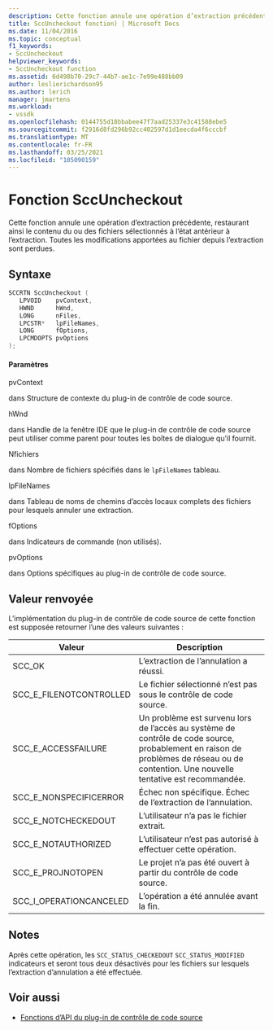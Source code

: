 ```yaml
---
description: Cette fonction annule une opération d’extraction précédente, restaurant ainsi le contenu du ou des fichiers sélectionnés à l’état antérieur à l’extraction.
title: SccUncheckout fonction) | Microsoft Docs
ms.date: 11/04/2016
ms.topic: conceptual
f1_keywords:
- SccUncheckout
helpviewer_keywords:
- SccUncheckout function
ms.assetid: 6d498b70-29c7-44b7-ae1c-7e99e488bb09
author: leslierichardson95
ms.author: lerich
manager: jmartens
ms.workload:
- vssdk
ms.openlocfilehash: 0144755d18bbabee47f7aad25337e3c41588ebe5
ms.sourcegitcommit: f2916d8fd296b92cc402597d1d1eecda4f6cccbf
ms.translationtype: MT
ms.contentlocale: fr-FR
ms.lasthandoff: 03/25/2021
ms.locfileid: "105090159"
---
```

# <a name="sccuncheckout-function"></a>Fonction SccUncheckout
Cette fonction annule une opération d’extraction précédente, restaurant ainsi le contenu du ou des fichiers sélectionnés à l’état antérieur à l’extraction. Toutes les modifications apportées au fichier depuis l’extraction sont perdues.

## <a name="syntax"></a>Syntaxe

```cpp
SCCRTN SccUncheckout (
   LPVOID    pvContext,
   HWND      hWnd,
   LONG      nFiles,
   LPCSTR*   lpFileNames,
   LONG      fOptions,
   LPCMDOPTS pvOptions
);
```

#### <a name="parameters"></a>Paramètres
 pvContext

dans Structure de contexte du plug-in de contrôle de code source.

 hWnd

dans Handle de la fenêtre IDE que le plug-in de contrôle de code source peut utiliser comme parent pour toutes les boîtes de dialogue qu’il fournit.

 Nfichiers

dans Nombre de fichiers spécifiés dans le `lpFileNames` tableau.

 lpFileNames

dans Tableau de noms de chemins d’accès locaux complets des fichiers pour lesquels annuler une extraction.

 fOptions

dans Indicateurs de commande (non utilisés).

 pvOptions

dans Options spécifiques au plug-in de contrôle de code source.

## <a name="return-value"></a>Valeur renvoyée
 L’implémentation du plug-in de contrôle de code source de cette fonction est supposée retourner l’une des valeurs suivantes :

|Valeur|Description|
|-----------|-----------------|
|SCC_OK|L’extraction de l’annulation a réussi.|
|SCC_E_FILENOTCONTROLLED|Le fichier sélectionné n’est pas sous le contrôle de code source.|
|SCC_E_ACCESSFAILURE|Un problème est survenu lors de l’accès au système de contrôle de code source, probablement en raison de problèmes de réseau ou de contention. Une nouvelle tentative est recommandée.|
|SCC_E_NONSPECIFICERROR|Échec non spécifique. Échec de l’extraction de l’annulation.|
|SCC_E_NOTCHECKEDOUT|L’utilisateur n’a pas le fichier extrait.|
|SCC_E_NOTAUTHORIZED|L’utilisateur n’est pas autorisé à effectuer cette opération.|
|SCC_E_PROJNOTOPEN|Le projet n’a pas été ouvert à partir du contrôle de code source.|
|SCC_I_OPERATIONCANCELED|L’opération a été annulée avant la fin.|

## <a name="remarks"></a>Notes
 Après cette opération, les `SCC_STATUS_CHECKEDOUT` `SCC_STATUS_MODIFIED` indicateurs et seront tous deux désactivés pour les fichiers sur lesquels l’extraction d’annulation a été effectuée.

## <a name="see-also"></a>Voir aussi
- [Fonctions d’API du plug-in de contrôle de code source](../extensibility/source-control-plug-in-api-functions.md)

